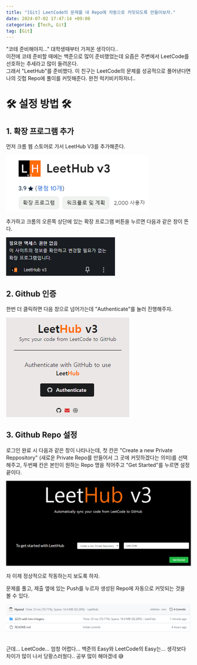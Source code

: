 ```yaml
---
title: "[Git] LeetCode의 문제를 내 Repo에 자동으로 커밋되도록 만들어보자."
date: 2024-07-02 17:47:14 +09:00
categories: [Tech, Git]
tag: [Git]
---
```


"코테 준비해야지..." 대학생때부터 가져온 생각이다..  
이전에 코테 준비할 때에는 백준으로 많이 준비했었는데 요즘은 주변에서 LeetCode를 선호하는 추세라고 많이 들려온다.  
그래서 "LeetHub"를 준비했다. 이 친구는 LeetCode의 문제를 성공적으로 풀어낸다면 나의 깃헙 Repo에 풀이를 커밋해준다. 완전 럭키비키하자너..

# **🛠 설정 방법 🛠**

## **1. 확장 프로그램 추가**

먼저 크롬 웹 스토어로 가서 LeetHub V3를 추가해준다.

<div align="left">
    <img src="./assets/images/LeetHub/LeetHub_01.png" alt="LeetHub_01">  
</div>

추가하고 크롬의 오른쪽 상단에 있는 확장 프로그램 버튼을 누르면 다음과 같은 창이 뜬다.

<div align="left">
    <img src="./assets/images/LeetHub/LeetHub_02.png" alt="LeetHub_02">  
</div>

## **2. Github 인증**

한번 더 클릭하면 다음 창으로 넘어가는데 "Authenticate"를 눌러 진행해주자.

<div align="left">
    <img src="./assets/images/LeetHub/LeetHub_03.png" alt="LeetHub_03">  
</div>

## **3. Github Repo 설정**

로그인 완료 시 다음과 같은 창이 나타나는데, 첫 칸은 "Create a new Private Reppository" (새로운 Private Repo를 만들어서 그 곳에 커밋하겠다는 의미)를 선택해주고, 두번째 칸은 본인이 원하는 Repo 명을 적어주고 "Get Started"를 누르면 설정 끝이다.

<div align="left">
    <img src="./assets/images/LeetHub/LeetHub_04.png" alt="LeetHub_04">  
</div>

자 이제 정상적으로 작동하는지 보도록 하자.

문제를 풀고, 제출 옆에 있는 Push를 누르자 생성된 Repo에 자동으로 커밋되는 것을 볼 수 있다.

<div align="left">
    <img src="./assets/images/LeetHub/LeetHub_05.png" alt="LeetHub_05">  
</div><br>

근데... LeetCode... 엄청 어렵다... 백준의 Easy와 LeetCode의 Easy는... 생각보다 차이가 많이 나서 당황스러웠다..
공부 많이 해야겠네 😅
